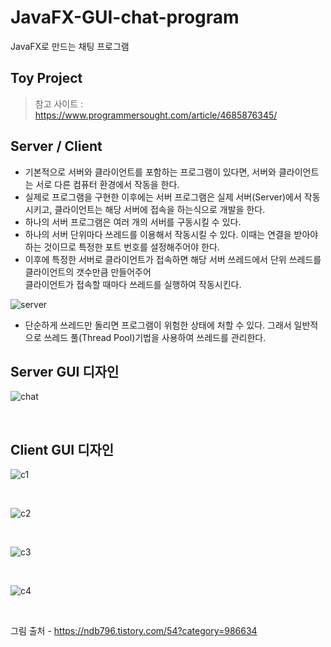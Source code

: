 # JavaFX-GUI-chat-program
JavaFX로 만드는 채팅 프로그램

## Toy Project 
> 참고 사이트 : https://www.programmersought.com/article/4685876345/

## Server / Client
* 기본적으로 서버와 클라이언트를 포함하는 프로그램이 있다면, 서버와 클라이언트는 서로 다른 컴퓨터 환경에서 작동을 한다.    
* 실제로 프로그램을 구현한 이후에는 서버 프로그램은 실제 서버(Server)에서 작동시키고, 클라이언트는 해당 서버에 접속을 하는식으로 개발을 한다.    
* 하나의 서버 프로그램은 여러 개의 서버를 구동시킬 수 있다.    
* 하나의 서버 단위마다 쓰레드를 이용해서 작동시킬 수 있다. 이때는 연결을 받아야 하는 것이므로 특정한 포트 번호를 설정해주어야 한다.    
* 이후에 특정한 서버로 클라이언트가 접속하면 해당 서버 쓰레드에서 단위 쓰레드를 클라이언트의 갯수만큼 만들어주어     
  클라이언트가 접속할 때마다 쓰레드를 실행하여 작동시킨다. 

![server](https://user-images.githubusercontent.com/52366841/125409576-fcf05180-e3f6-11eb-8f9b-523ed861ee60.PNG)

* 단순하게 쓰레드만 돌리면 프로그램이 위험한 상태에 처할 수 있다. 그래서 일반적으로 쓰레드 풀(Thread Pool)기법을 사용하여 쓰레드를 관리한다.    

## Server GUI 디자인

![chat](https://user-images.githubusercontent.com/52366841/125409933-5a849e00-e3f7-11eb-835e-2d7d53b8441e.PNG)

<br>

## Client GUI 디자인

![c1](https://user-images.githubusercontent.com/52366841/125410141-90c21d80-e3f7-11eb-9af4-af527a2388df.PNG)

<br>

![c2](https://user-images.githubusercontent.com/52366841/125410177-9b7cb280-e3f7-11eb-94ae-11c130f86d49.PNG)

<br>

![c3](https://user-images.githubusercontent.com/52366841/125410194-9e77a300-e3f7-11eb-95e8-5154d663ccd0.PNG)

<br>

![c4](https://user-images.githubusercontent.com/52366841/125410200-a0416680-e3f7-11eb-913c-5181204d6486.PNG)

<br>

그림 출처 - https://ndb796.tistory.com/54?category=986634
